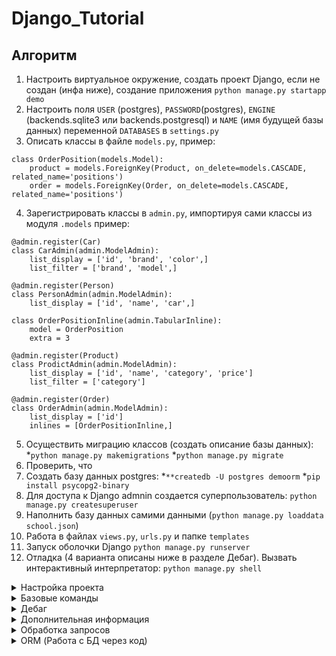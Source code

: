 # **Django_Tutorial**

## **Алгоритм**
1. Настроить виртуальное окружение, создать проект Django, если не создан (инфа ниже), создание приложения `python manage.py startapp demo`
2. Настроить поля `USER` (postgres), `PASSWORD`(postgres), `ENGINE` (backends.sqlite3 или backends.postgresql) и `NAME` (имя будущей базы данных) переменной `DATABASES` в `settings.py` 
3. Описать классы в файле `models.py`, пример:
```
class OrderPosition(models.Model):
    product = models.ForeignKey(Product, on_delete=models.CASCADE, related_name='positions')
    order = models.ForeignKey(Order, on_delete=models.CASCADE, related_name='positions')
```
4. Зарегистрировать классы в `admin.py`, импортируя сами классы из модуля `.models` пример:
```
@admin.register(Car)
class CarAdmin(admin.ModelAdmin):
    list_display = ['id', 'brand', 'color',]
    list_filter = ['brand', 'model',]

@admin.register(Person)
class PersonAdmin(admin.ModelAdmin):
    list_display = ['id', 'name', 'car',]

class OrderPositionInline(admin.TabularInline):
    model = OrderPosition
    extra = 3

@admin.register(Product)
class ProdictAdmin(admin.ModelAdmin):
    list_display = ['id', 'name', 'category', 'price']
    list_filter = ['category']

@admin.register(Order)
class OrderAdmin(admin.ModelAdmin):
    list_display = ['id']
    inlines = [OrderPositionInline,]
```
5. Осуществить миграцию классов (создать описание базы данных):
*`python manage.py makemigrations`
*`python manage.py migrate`
6. Проверить, что 
7. Создать базу данных postgres: 
*`**createdb -U postgres demoorm`
*`pip install psycopg2-binary`
8. Для доступа к Django admnin создается суперпользователь:
`python manage.py createsuperuser`
9. Наполнить базу данных самими данными (`python manage.py loaddata school.json`)
10. Работа в файлах `views.py`, `urls.py` и папке `templates`
11. Запуск оболочки Django `python manage.py runserver`
12. Отладка (4 варианта описаны ниже в разделе Дебаг). Вызвать интерактивный интерпретатор: `python manage.py shell`

<details>
  <summary>Настройка проекта</summary>

## **Настройка проекта**
---
Должно существовать активированное виртуальное окружение Python. Как его установить:

1. Запустить VS Code от имени администратора, перейти в папку, где нужно будет установить виртуальное окружение. Перейти в каталог проекта в PowerShell, выполнить код ниже, появится папка env, содержащая файлы виртуального окружения

`py -m venv env`

2. Изменить политику, в PowerShell набрать (Хз, для чего это на самом деле)

`Set-ExecutionPolicy -ExecutionPolicy RemoteSigned -Scope CurrentUser`

3. Войти в папку окружения (env), выполнить команду

`env\Scripts\activate.ps1`

4. Впереди в PowerShell появится маркер окружения (env), но VS Code может о нем все еще ничего не знать. Нажать Ctrl+Shift + P, набрать Python: Select Interpreter
Указать нужный путь к python.exe в папке окружения env, это отобразится внизу в панели состояния. Профит! Теперь можно устанавливать модули только для конкретного проекта.

5. Если нужно будет выйти, то в PowerShell выполнить deactivate, в выборе интерпетатора вернуться на глобальный.

---
Установка библиотеки Django

`pip install Django`

Установка структуры Django

`django-admin startproject name .`, где name - имя проекта, оно же имя папки со структурой; "." - установка в корневой папке (той, которая выбрана в данный момент в терминале), вместо "." можно написать относительный путь папки, где хочется создать проект (при этом путь не должен содержать пробелы)

</details>

<details>
  <summary>Базовые команды</summary>

## **Базовые команды**
---
Перед запуском сервера требуется сохранить все изменения

`python manage.py runserver` - запустить сервер

`python manage.py startapp demo` - создать приложение (подсистему), где demo - имя приложения. После создания подсистемы обязательно в settings.py в списке INSTALLED_APPS вписывать путь до приложения относительно корня (регистрировать его). "Вход" в папку делается через точку, например "apps.demo"

`python manage.py shell` - интерактивный интерпретатор, выйти через `exit()`
</details>

<details>
  <summary>Дебаг</summary>

## **Дебаг**
---
Как дебажить:
**print-функции**
Django-проект — это Python приложение. Поэтому можно использовать возможности Python и использовать print’ы для дебага и отладки кода.

**Точки останова (они же breakpoints)**
Удобнее всего использовать в IDE Pycharm или VS Code.

**manage.py shell**
Чтобы ее запустить, требуется находится в корневой папке Django проекта в терминале Powershell
`python manage.py shell`
Запускает интерактивный интерпретатор в контексте Django- проекта.
`from django.urls import reverse` - импортировать функцию reverse
`reverse('demo')` - покажет URL путь до обработчика с именем demo (в urlpatterns должен быть третий аругмент с этим именем, либо можно обращаться через саму функцию, но не рекомендуется)

**Сообщения об ошибках Django**
Средство фреймворка. Если включен DEBUG-режим (по умолчанию во всех домашних работах именно так), то Django собирает и агрегирует информацию об ошибке.
</details>

<details>
  <summary>Дополнительная информация</summary>

## **Дополнительная информация**
---
Файл views.py - содержит обработчики (принимают запрос и отдают клиенту ответ)
Файл urls.py - содержит маршруты, которые будут вызывать сответствующие обработчики. Пустой путь задает обработчик, который будет вызван на главной странице

В Django придерживаемся паттерна MVC (model-view-controller), он переименован в MTV - не мешаем в одну кучу:
*Управление логикой при ответе - view
*Как будет выглядеть страница - template (model в MVC)
*Состояние приложения - model



[Документация Django](https://docs.djangoproject.com/en/4.2/)
[Учебник](https://developer.mozilla.org/ru/docs/Learn/Server-side/Django)
[Создание блога](https://tutorial.djangogirls.org/ru/)
[Типы данных для атрибутов моделей](https://docs.djangoproject.com/en/3.2/ref/models/fields/#model-field-types)

Для удобного мониторинга и отладки проекта можно установить специальную библиотеку - Django Debug Toolbar.

[Полное руководство по библиотеке](https://django-debug-toolbar.readthedocs.io/en/latest/index.html)

Чтобы запустить Django Debug Toolbar необходимо выполнить несколько действий:
установить библиотеку:
pip install django-debug-toolbar

Настроить переменную INSTALLED_APPS в settings.py: убедиться, что присутствует приложение django.contrib.staticfiles и добавить новое приложение debug_toolbar (обязательно добавить его после django.contrib.staticfiles):
```
INSTALLED_APPS = [
    # ...
    'django.contrib.staticfiles',
    # ...
    'debug_toolbar',
]
Настроить переменную STATIC_URL в settings.py:
STATIC_URL = '/static/'
```
Убедиться, что в переменной TEMPLATES в settings.py параметр APP_DIRS установлен в значение True
Добавить в переменную MIDDLEWARE в settings.py в самое начало:
```
MIDDLEWARE = [
    'debug_toolbar.middleware.DebugToolbarMiddleware',
    # ...
]
```
Добавить переменную INTERNAL_IPS в settings.py:
```
INTERNAL_IPS = [
    '127.0.0.1',
]
```
Добавить маршрут в самый конец urlpatterns в файле urls.py:
```
import debug_toolbar
from django.conf import settings
from django.urls import include, path

urlpatterns = [
    ...
    path('__debug__/', include(debug_toolbar.urls)),
] 
```
После выполнения всех действий при ответе сервера в браузере справа будет доступен инструмент Django Debug Toolbar.

[Пример настроенного проекта](https://github.com/jazzband/django-debug-toolbar/tree/main/example)
</details>

<details>
  <summary>Обработка запросов</summary>

## **Обработка запросов**
---
В `settings.py` можно добавлять свои собственные переменные и потом пользоваться ими в любом удобном месте.
Для получения значений из конфигурации, необходимо обращаться к полям в объекте settings:

[Django settings](https://docs.djangoproject.com/en/3.2/topics/settings/)
```
# именно так надо импортировать настройки
from django.conf import settings
from django.http import HttpResponse

def hello_view(request): 
    msg = f'Свяжитесь с админом {settings.CONTANCT_EMAIL}' 
    return HttpResponse('Всем привет! Я Django! ' + msg)
```

##**Работа с кодом**##
---
Работа в файлах views.py, urls.py, setting.py, demo.html

###**Get-запросы**###
Get - запросы передаются из браузера через `?name=Ivan&age=22`, где name, age - названия переменной, Ivan, 22 - значение переменной
Тогда в Django проекте в файле views.py следует написать код:
```
def hello(request):
    name = request.GET.get("name")
    age = int(request.GET.get("age", 20))
    print(age)
    return HttpResponse(f'Hello, {name}')
```
Метод .get безопасно возвращает значение переменной (если оно не будет передано в запросе, то ничего не сломается)
Второй параметр функции метода .get задает стандартное значение переменной

###**Конверторы**###
В `urlpatterns` можно использовать конверторы для параметров:
`path('sum/<int:op1>/<int:op2>/', sum),`, если op1 или op2 не будут целыми числами, то sum не будет вызван
[Стандартные конверторы](https://docs.djangoproject.com/en/3.2/topics/http/urls/#path-converters)
Можно создавать собственные конверторы, для этого нужно:
*Описать класс конвертера
*Зарегистрировать конвертер

Класс конвертера — это класс с определённым набором атрибутов и методов, описанных в документации (на мой взгляд, несколько странно, что разработчики не сделали базовый абстрактный класс). Сами требования:

Должен быть атрибут regex, описывающий регулярное выражение для быстрого поиска требуемой подпоследовательности. Чуть позже покажу, как он используется.
Реализовать метод def to_python(self, value: str) для конвертации из строки (ведь передаваемый маршрут — это всегда строка) в объект python, который в итоге будет передаваться в обработчик.
Реализовать метод def to_url(self, value) -> str для обратной конвертации из объекта python в строку (используется, когда вызываем django.urls.reverse или тег url).
Класс для конвертации даты будет выглядеть так:
```
class DateConverter:
   regex = r'[0-9]{4}-[0-9]{2}-[0-9]{2}'

   def to_python(self, value: str) -> datetime:
       return datetime.strptime(value, '%Y-%m-%d')

   def to_url(self, value: datetime) -> str:
       return value.strftime('%Y-%m-%d')
```

Вынесем формат даты в атрибут для упрощения поддержки конвертера:
```
class DateConverter:
   regex = r'[0-9]{4}-[0-9]{2}-[0-9]{2}'
   format = '%Y-%m-%d'

   def to_python(self, value: str) -> datetime:
       return datetime.strptime(value, self.format)

   def to_url(self, value: datetime) -> str:
       return value.strftime(self.format)
```

По итогу описания класса можно зарегистрировать его как конвертер. Для этого в функции register_converter надо указать описанный класс и название конвертера, чтобы использовать его в маршрутах.
```
from django.urls import register_converter
register_converter(DateConverter, 'date')
```

Опишем маршруты в urls.py:
```
path('users/<int:id>/reports/<date:dt>/', user_report, name='user_report'),
path('teams/<int:id>/reports/<date:dt>/', team_report, name='team_report'),
```

Теперь гарантируется, что обработчики вызываются только в том случае, если конвертер отработает корректно, а это значит, что в обработчик придут параметры нужного типа:
```
def user_report(request, id: int, dt: datetime):
   больше никакой валидации в обработчиках
   сразу правильные типы и никак иначе
```

###**Контекст**###
В обработчиках файла views.py можно задавать контекст для использования в файле .html:
```
def django_hello(request):
    context = {
        'test': 5,
        'data': [1, 5, 8],
        'val': 'hello',
    }
    return render(request, 'demo.html', context)
    return HttpResponse()
```

###**Шаблоны**###
Шаблон итерации по объекту:
```
<ul>
{% student student_list %}
<li>{{ student.rating }}</li>
{% endfor %}
</ul>
```

Шаблон проверки условия:
```
{% user.is_authenticated %}
<p>Здравствуйте, {{ user.username }}!</p>
{% endif %}
```

Еще есть:
[Фильтры](https://docs.djangoproject.com/en/3.1/ref/templates/builtins/#built-in-filter-reference)
[Наследование](https://docs.djangoproject.com/en/3.2/ref/templates/builtins/#extends)
[Композиция](https://docs.djangoproject.com/en/3.2/ref/templates/builtins/#include)
[Собственные теги и фильтры](https://docs.djangoproject.com/en/3.1/howto/custom-template-tags/)

###**Пагинация**###
`views.py`:
```
CONTENT = [str(i) for i in range(10000)]

def pagi(request):
    page_number = int(request.GET.get("page", 1))
    paginator = Paginator(CONTENT, 10)
    page = paginator.get_page(page_number)
    context = {
        'page': page
    }
    return render(request, 'pagi.html', context)
```

`pagi.html`:
```
<!DOCTYPE html>
<html lang="en">
<head>
    <meta charset="UTF-8">
    <title>Title</title>
</head>
<body>
{% for e in page %}
<p>{{ e }}</p>
{% endfor %}

{% if page.has_previous %}
<a href="?page={{ page.previous_page_number }}">Назад</a>
{% endif %}
{% if page.has_next %}
<a href="?page={{ page.next_page_number }}">Вперед</a>
{% endif %}
</body>
</html>
```

И зарегестрировать в urls.py
</details>

<details>
  <summary>ORM (Работа с БД через код)</summary>

## **ORM (Работа с БД через код)**
---
Работа в models.py, settings.my, django-admin, admin.py

`models.py`:
```
class Car(models.Model):
    brand = models.CharField(max_length=50)
    model = models.CharField(max_length=50)
    color = models.CharField(max_length=20)

class Person(models.Model):
    name = models.CharField(max_length=50)
    car = models.ForeignKey(Car, on_delete=models.CASCADE)
```

Файл миграций описывает, какие операции нужно провести над базой данных, чтобы она соответствовала текущей структуре (в django-admin)
`python manage.py makemigrations`

Создается системный файл в папке `migrations`. Эти миграции требуется применить для создания базы данных:
`python manage.py migrate`

Выбор базы данных производится в файле `settings.py` в разделе DATABASES
Пример смены базы данных на Postgres:
`createdb -U postgres demoorm` - создание базы данных demoorm
`dropdb -Upostgres demoorm` - удаление базы ранных (почему такой тупой синтаксис?)
`pip install psycopg2-binary` - установка драйвера для postgres
Меняем в разделе DATABASES данные с:
```
DATABASES = {
    'default': {
        'ENGINE': 'django.db.backends.sqlite3',
        'NAME': BASE_DIR / 'db.sqlite3',
    }
}
```
на (USER и PASSWORD могут отличаться):
```
DATABASES = {
    'default': {
        'ENGINE': 'django.db.backends.postgresql',
        'NAME': 'demoorm',
        'USER': 'postgres',
        'PASSWORD': 'postgres',
    }
}
```
После чего применяем миграции снова:
`python manage.py migrate`

Для доступа к Django admnin создается суперпользователь:
`python manage.py createsuperuser`

[Типы данных для атрибутов моделей](https://docs.djangoproject.com/en/3.2/ref/models/fields/#model-field-types)
Например, можно реализовать магический метод str, чтобы получить желаемое отображение объекта при выводе на экран:
```
class Car(models.Model):
    …

    def __str__(self):
        return f'{self.brand}, {self.model}: {self.color}'
```

##**views.py**
```
import random

from demo.models import Car
from django.http import HttpResponse
from django.shortcuts import render

def create_car(request):
    car = Car(
        brand=random.choice(['B1', 'B2', 'B3']), 
        model=random.choice(['M1', 'M2', 'M3']), 
        color=random.choice(['C1', 'C2', 'C3']))
    car.save()
    return HttpResponse(f'Все получилось! Новая машина: {car.brand}, {car.model}')

def list_car(request):
    car_objects = Car.objects.filter(brand__contains='2')
    cars = [f'{c.id}: {c.brand}, {c.model}: {c.color}' for c in car_objects]
    return HttpResponse('<br>'.join(cars))

def create_person(request):
    cars = Car.objects.all()
    for car in cars:
        Person.objects.create(name='P', car=car)
    return HttpResponse('Все получилось!')
```

В `filter` еще можно передавать, например startswith

В create_person еще можно создавать так:
Person(name='P', car=car).save()
</details>